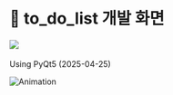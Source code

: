 # :memo: to_do_list 개발 화면
#### <img src="https://img.shields.io/badge/Python-3776AB?style=for-the-badge&logo=Python&logoColor=white">

Using PyQt5  (2025-04-25)


![Animation](https://github.com/user-attachments/assets/ddff1638-b6d1-40a2-a5cf-ecedfa37899e)
